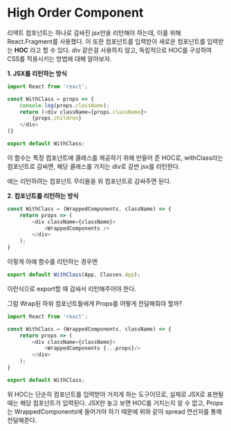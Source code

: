 

# High Order Component



리액트 컴포넌트는 하나로 감싸진 jsx만을 리턴해야 하는데, 이를 위해 React.Fragment를 사용했다. 이 또한 컴포넌트를 입력받아 새로운 컴포넌트를 입력받는 **HOC** 라고 할 수 있다. div 같은걸 사용하지 않고, 독립적으로 HOC를 구성하여 CSS를 적용시키는 방법에 대해 알아보자.



**1. JSX를 리턴하는 방식**

```javascript
import React from 'react';

const WithClass = props => {
    console.log(props.className);
    return (<div className={props.className}>
        {props.children}
    </div>
)}

export default WithClass;
```



이 함수는 특정 컴포넌트에 클래스를 제공하기 위해 만들어 준 HOC로, withClass라는 컴포넌트로 감싸면, 해당 클래스를 가지는 div로 감싼 jsx를 리턴한다.

애는 리턴하려는 컴포넌트 무리들을 위 컴포넌트로 감싸주면 된다.



**2. 컴포넌트를 리턴하는 방식** 

```javascript
const WithClass = (WrappedComponents, className) => {
    return props => (
        <div className={className}>
            <WrappedComponents />
        </div>
    );
}
```



이렇게 아예 함수를 리턴하는 경우엔 

```javascript
export default WithClass(App, Classes.App);
```

이런식으로 export할 때 감싸서 리턴해주어야 한다.



그럼 Wrap된 하위 컴포넌트들에게 Props를 어떻게 전달해줘야 할까?

```javascript
import React from 'react';

const WithClass = (WrappedComponents, className) => {
    return props => (
        <div className={className}>
            <WrappedComponents {...props}/>
        </div>
    );
}

export default WithClass;
```

위 HOC는 단순히 컴포넌트를 입력받아 거치게 하는 도구이므로, 실제로 JSX로 표현될 때는 해당 컴포넌트가 입력된다. JSX만 놓고 보면 HOC를 거치는지 알 수 없고, Props는 WrappedComponents에 들어가야 하기 때문에 위와 같이 spread 연산자를 통해 전달해준다.

